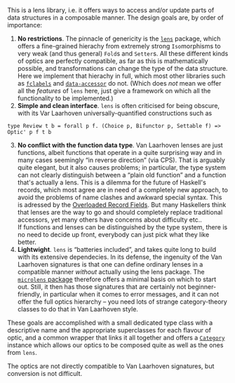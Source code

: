 This is a lens library, i.e. it offers ways to access and/or update parts of data structures
in a composable manner. The design goals are, by order of importance:

1. **No restrictions**. The pinnacle of genericity is the
 [`lens`](http://hackage.haskell.org/package/lens) package, which offers a fine-grained hierachy from extremely strong `Iso`morphisms to very weak (and thus general) `Fold`s and `Setter`s. All these different kinds of optics are perfectly compatible, as far as this is mathematically possible, and transformations can change the type of the data structure.
 Here we implement that hierachy in full, which most other libraries such as [`fclabels`](http://hackage.haskell.org/package/fclabels) and [`data-accessor`](http://hackage.haskell.org/package/data-accessor) do not. (Which does _not_ mean we offer all the _features_ of `lens` here, just give a framework on which all the functionality to be implemented.)
2. **Simple and clean interface**. `lens` is often criticised for being obscure, with its Var Laarhoven universally-quantified constructions such as
  ```
  type Review t b = forall p f. (Choice p, Bifunctor p, Settable f) => Optic' p f t b
  ```
3. **No conflict with the function data type**. Van Laarhoven lenses are just functions, albeit functions that operate in a quite surprising way and in many cases seemingly “in reverse direction” (via CPS). That is arguably quite elegant, but it also causes problems; in particular, the type system can not clearly distinguish between a “plain old function” and a function that's actually a lens. This is a dilemma for the future of Haskell's records, which most agree are in need of a completely new approach, to avoid the problems of name clashes and awkward special syntax. This is adressed by the [Overloaded Record Fields](https://github.com/ghc-proposals/ghc-proposals/blob/master/proposals/0002-overloaded-record-fields.rst). But many Haskellers think that lenses are the way to go and should completely replace traditional accessors, yet many others have concerns about difficulty etc..<br>If functions and lenses can be distinguished by the type system, there is no need to decide up front, everybody can just pick what they like better.
4. **Lightwight**. `lens` is “batteries included”, and takes quite long to build with its extensive dependecies. In its defense, the ingenuity of the Van Laarhoven signatures is that one can define ordinary lenses in a compatible manner _without_ actually using the lens package.
  The [`microlens` package](http://hackage.haskell.org/package/microlens) therefore offers a minimal basis on which to start out. Still, it then has those signatures that are certainly not beginner-friendly, in particular when it comes to error messages, and it can not offer the full optics hierarchy – you need lots of strange category-theory classes to do that in Van Laarhoven style.

These goals are accomplished with a small dedicated type class with a descriptive name and the appropriate superclasses for each flavour of optic, and a common wrapper that links it all together and offers a [`Category`](http://hackage.haskell.org/package/base-4.10.1.0/docs/Control-Category.html#t:Category) instance which allows our optics to be composed quite as well as the ones from `lens`.

The optics are not directly compatible to Van Laarhoven signatures, but conversion is not difficult.
